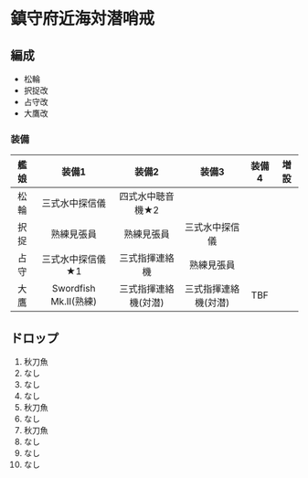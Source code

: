 # 鎮守府近海対潜哨戒

## 編成

- 松輪
- 択捉改
- 占守改
- 大鷹改

### 装備

| 艦娘 | 装備1                   | 装備2                | 装備3                | 装備4 | 増設 |
| :-:  | :---------------------: | :----------------:   | :---------:          | :-:   | :-:  |
| 松輪 | 三式水中探信儀          | 四式水中聴音機★2     |                      |       |      |
| 択捉 | 熟練見張員              | 熟練見張員           | 三式水中探信儀       |       |      |
| 占守 | 三式水中探信儀★1        | 三式指揮連絡機       | 熟練見張員           |       |      |
| 大鷹 | Swordfish Mk.II(熟練)   | 三式指揮連絡機(対潜) | 三式指揮連絡機(対潜) | TBF   |      |

## ドロップ

1. 秋刀魚
1. なし
1. なし
1. なし
1. 秋刀魚
1. なし
1. 秋刀魚
1. なし
1. なし
1. なし

